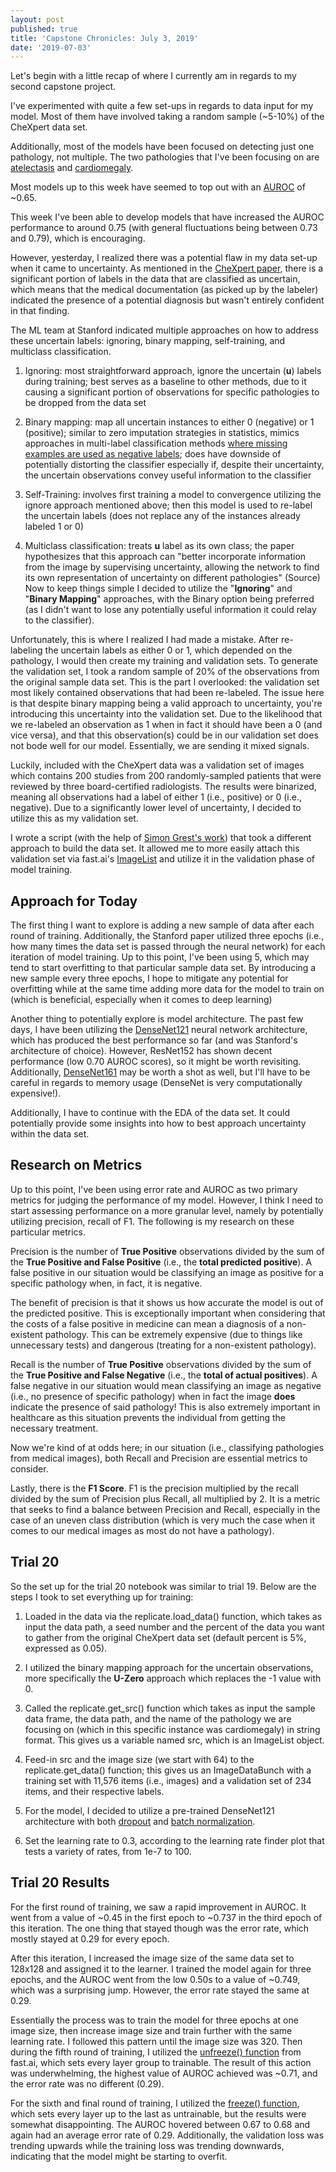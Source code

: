 ```yaml
---
layout: post
published: true
title: 'Capstone Chronicles: July 3, 2019'
date: '2019-07-03'
---
```

Let's begin with a little recap of where I currently am in regards to my second capstone project.

I've experimented with quite a few set-ups in regards to data input for my model. Most of them have involved taking a random sample (~5-10%) of the CheXpert data set.

Additionally, most of the models have been focused on detecting just one pathology, not multiple. The two pathologies that I've been focusing on are [atelectasis](https://my.clevelandclinic.org/health/diseases/17699-atelectasis) and [cardiomegaly](https://en.wikipedia.org/wiki/Cardiomegaly).

Most models up to this week have seemed to top out with an [AUROC](https://developers.google.com/machine-learning/crash-course/classification/roc-and-auc) of ~0.65.

This week I've been able to develop models that have increased the AUROC performance to around 0.75 (with general fluctuations being between 0.73 and 0.79), which is encouraging.

However, yesterday, I realized there was a potential flaw in my data set-up when it came to uncertainty. As mentioned in the [CheXpert paper](https://arxiv.org/abs/1901.07031), there is a significant portion of labels in the data that are classified as uncertain, which means that the medical documentation (as picked up by the labeler) indicated the presence of a potential diagnosis but wasn't entirely confident in that finding.

The ML team at Stanford indicated multiple approaches on how to address these uncertain labels: ignoring, binary mapping, self-training, and multiclass classification.

1. Ignoring: most straightforward approach, ignore the uncertain (__u__) labels during training; best serves as a baseline to other methods, due to it causing a significant portion of observations for specific pathologies to be dropped from the data set

2. Binary mapping: map all uncertain instances to either 0 (negative) or 1 (positive); similar to zero imputation strategies in statistics, mimics approaches in multi-label classification methods [where missing examples are used as negative labels](https://www.hindawi.com/journals/cmmm/2014/781807/abs/); does have downside of potentially distorting the classifier especially if, despite their uncertainty, the uncertain observations convey useful information to the classifier

3. Self-Training: involves first training a model to convergence utilizing the ignore approach mentioned above; then this model is used to re-label the uncertain labels (does not replace any of the instances already labeled 1 or 0)

4. Multiclass classification: treats __u__ label as its own class; the paper hypothesizes that this approach can "better incorporate information from the image by supervising uncertainty, allowing the network to find its own representation of uncertainty on different pathologies" (Source)
Now to keep things simple I decided to utilize the "__Ignoring__" and "__Binary Mapping__" approaches, with the Binary option being preferred (as I didn't want to lose any potentially useful information it could relay to the classifier).

Unfortunately, this is where I realized I had made a mistake. After re-labeling the uncertain labels as either 0 or 1, which depended on the pathology, I would then create my training and validation sets. To generate the validation set, I took a random sample of 20% of the observations from the original sample data set. This is the part I overlooked: the validation set most likely contained observations that had been re-labeled. The issue here is that despite binary mapping being a valid approach to uncertainty, you're introducing this uncertainty into the validation set. Due to the likelihood that we re-labeled an observation as 1 when in fact it should have been a 0 (and vice versa), and that this observation(s) could be in our validation set does not bode well for our model. Essentially, we are sending it mixed signals.

Luckily, included with the CheXpert data was a validation set of images which contains 200 studies from 200 randomly-sampled patients that were reviewed by three board-certified radiologists. The results were binarized, meaning all observations had a label of either 1 (i.e., positive) or 0 (i.e., negative). Due to a significantly lower level of uncertainty, I decided to utilize this as my validation set.

I wrote a script (with the help of [Simon Grest's work](https://github.com/simongrest/chexpert-entries/blob/master/replicating_chexpert.ipynb)) that took a different approach to build the data set. It allowed me to more easily attach this validation set via fast.ai's [ImageList](https://docs.fast.ai/vision.data.html#ImageList) and utilize it in the validation phase of model training.

## Approach for Today

The first thing I want to explore is adding a new sample of data after each round of training. Additionally, the Stanford paper utilized three epochs (i.e., how many times the data set is passed through the neural network) for each iteration of model training. Up to this point, I've been using 5, which may tend to start overfitting to that particular sample data set. By introducing a new sample every three epochs, I hope to mitigate any potential for overfitting while at the same time adding more data for the model to train on (which is beneficial, especially when it comes to deep learning)

Another thing to potentially explore is model architecture. The past few days, I have been utilizing the [DenseNet121](https://www.kaggle.com/pytorch/densenet121) neural network architecture, which has produced the best performance so far (and was Stanford's architecture of choice). However, ResNet152 has shown decent performance (low 0.70 AUROC scores), so it might be worth revisiting. Additionally, [DenseNet161](https://www.kaggle.com/pytorch/densenet161) may be worth a shot as well, but I'll have to be careful in regards to memory usage (DenseNet is very computationally expensive!).

Additionally, I have to continue with the EDA of the data set. It could potentially provide some insights into how to best approach uncertainty within the data set.


## Research on Metrics

Up to this point, I've been using error rate and AUROC as two primary metrics for judging the performance of my model. However, I think I need to start assessing performance on a more granular level, namely by potentially utilizing precision, recall of F1. The following is my research on these particular metrics.

Precision is the number of __True Positive__ observations divided by the sum of the __True Positive and False Positive__ (i.e., the __total predicted positive__). A false positive in our situation would be classifying an image as positive for a specific pathology when, in fact, it is negative.

The benefit of precision is that it shows us how accurate the model is out of the predicted positive. This is exceptionally important when considering that the costs of a false positive in medicine can mean a diagnosis of a non-existent pathology. This can be extremely expensive (due to things like unnecessary tests) and dangerous (treating for a non-existent pathology).

Recall is the number of __True Positive__ observations divided by the sum of the __True Positive and False Negative__ (i.e., the __total of actual positives__). A false negative in our situation would mean classifying an image as negative (i.e., no presence of specific pathology) when in fact the image **does** indicate the presence of said pathology! This is also extremely important in healthcare as this situation prevents the individual from getting the necessary treatment.

Now we're kind of at odds here; in our situation (i.e., classifying pathologies from medical images), both Recall and Precision are essential metrics to consider.

Lastly, there is the __F1 Score__. F1 is the precision multiplied by the recall divided by the sum of Precision plus Recall, all multiplied by 2. It is a metric that seeks to find a balance between Precision and Recall, especially in the case of an uneven class distribution (which is very much the case when it comes to our medical images as most do not have a pathology).


## Trial 20

So the set up for the trial 20 notebook was similar to trial 19. Below are the steps I took to set everything up for training:

1. Loaded in the data via the replicate.load_data() function, which takes as input the data path, a seed number and the percent of the data you want to gather from the original CheXpert data set (default percent is 5%, expressed as 0.05).

2. I utilized the binary mapping approach for the uncertain observations, more specifically the __U-Zero__ approach which replaces the -1 value with 0.

3. Called the replicate.get_src() function which takes as input the sample data frame, the data path, and the name of the pathology we are focusing on (which in this specific instance was cardiomegaly) in string format. This gives us a variable named src, which is an ImageList object.

4. Feed-in src and the image size (we start with 64) to the replicate.get_data() function; this gives us an ImageDataBunch with a training set with 11,576 items (i.e., images) and a validation set of 234 items, and their respective labels.

5. For the model, I decided to utilize a pre-trained DenseNet121 architecture with both [dropout](http://wiki.fast.ai/index.php/Lesson_3_Notes#Dropout) and [batch normalization](http://wiki.fast.ai/index.php/Lesson_3_Notes#Batch_Normalization).

6. Set the learning rate to 0.3, according to the learning rate finder plot that tests a variety of rates, from 1e-7 to 100.


## Trial 20 Results

For the first round of training, we saw a rapid improvement in AUROC. It went from a value of ~0.45 in the first epoch to ~0.737 in the third epoch of this iteration. The one thing that stayed though was the error rate, which mostly stayed at 0.29 for every epoch.

After this iteration, I increased the image size of the same data set to 128x128 and assigned it to the learner. I trained the model again for three epochs, and the AUROC went from the low 0.50s to a value of ~0.749, which was a surprising jump. However, the error rate stayed the same at 0.29.

Essentially the process was to train the model for three epochs at one image size, then increase image size and train further with the same learning rate. I followed this pattern until the image size was 320. Then during the fifth round of training, I utilized the [unfreeze() function](https://docs.fast.ai/basic_train.html#Learner.unfreeze) from fast.ai, which sets every layer group to trainable. The result of this action was underwhelming, the highest value of AUROC achieved was ~0.71, and the error rate was no different (0.29).

For the sixth and final round of training, I utilized the [freeze() function](https://docs.fast.ai/basic_train.html#Learner.freeze), which sets every layer up to the last as untrainable, but the results were somewhat disappointing. The AUROC hovered between 0.67 to 0.68 and again had an average error rate of 0.29. Additionally, the validation loss was trending upwards while the training loss was trending downwards, indicating that the model might be starting to overfit.
